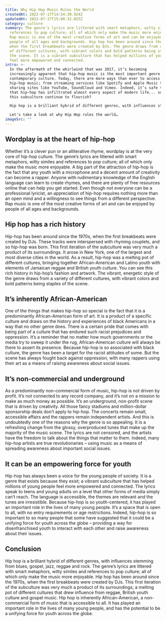 ```yaml
---
title: Why Hip Hop Music Rules the World
createdAt: 2022-07-17T14:54:39.924Z
updatedAt: 2022-07-17T15:00:32.025Z
category: culture
summary: The genre’s lyrics are littered with smart metaphors, witty similes and
  references to pop culture; all of which only make the music more enjoyable.
  Rap music is one of the most creative forms of art and can be enjoyed by
  people of all ages and backgrounds. Hip hop has been around since the 1970s,
  when the first breakbeats were created by DJs. The genre draws from a variety
  of different cultures, with vibrant colors and bold patterns being staples of
  the scene. It is a vibrant subculture that has helped millions of young people
  feel more empowered and connected.
intro: >-
  In the aftermath of the whirlwind that was 2017, it’s becoming
  increasingly apparent that hip-hop music is the most important genre in
  contemporary culture. Today, there are more ways than ever to access and enjoy
  hip-hop music; from streaming services like Spotify and Apple Music to video
  sharing sites like YouTube, SoundCloud and Vimeo. Indeed, it’s safe to say
  that hip-hop has infiltrated almost every aspect of modern life... so why does
  this subculture continue to flourish? 

  Hip hop is a brilliant hybrid of different genres, with influences stemming from blues, gospel, jazz, reggae and rock. Its explosive popularity can be attributed to a number of factors: its wordplay ethos; its roots as an African-American art form; its non-commercial nature as an underground scene; and its potential as a unifying force for disenfranchised youth across the globe.

  Let's take a look at why Hip Hop rules the world…
imageSrc: ""
---
```


## Wordplay is at the heart of hip-hop

Whether it’s a clever pun or an alliterative rhyme, wordplay is at the very core of hip-hop culture. The genre’s lyrics are littered with smart metaphors, witty similes and references to pop culture; all of which only make the music more enjoyable.
A big part of the attraction of hip-hop is the fact that any youth with a microphone and a decent amount of creativity can become a rapper. Anyone with rudimentary knowledge of the English language can learn to create rhymes, and there are plenty of free resources online that can help you get started.
Even though not everyone can be a professional lyricist, an appreciation of hip-hop requires nothing more than an open mind and a willingness to see things from a different perspective. Rap music is one of the most creative forms of art and can be enjoyed by people of all ages and backgrounds.

## Hip hop has a rich history

Hip-hop has been around since the 1970s, when the first breakbeats were created by DJs. These tracks were interspersed with rhyming couplets, and so hip-hop was born.
This first iteration of the subculture was very much a product of its surroundings. It arose in New York, one of the largest and most diverse cities in the world. As a result, hip-hop was a melting pot of different cultures, bringing together African-American and Latino youth with elements of Jamaican reggae and British youth culture.
You can see this rich history in hip-hop’s fashion and artwork. The vibrant, energetic style of the genre draws from a variety of different cultures, with vibrant colors and bold patterns being staples of the scene.

## It’s inherently African-American

One of the things that makes hip-hop so special is the fact that it is a predominantly African-American form of art. It is a product of a specific culture and draws on the history and experiences of black Americans in a way that no other genre does.
There is a certain pride that comes with being part of a culture that has endured such racist prejudices and oppression. It’s a reminder that no matter how much governments or the media try to sweep it under the rug, African-American culture will always be there to assert its presence.
Because hip-hop is so associated with black culture, the genre has been a target for the racist attitudes of some. But the scene has always fought back against oppression, with many rappers using their art as a means of raising awareness about social issues.

## It’s non-commercial and underground

As a predominantly non-commercial form of music, hip-hop is not driven by profit. It’s not connected to any record company, and it’s not on a mission to make as much money as possible. It’s an underground, non-profit scene that is driven by creativity.
All those fancy stadiums and million-dollar sponsorship deals don’t apply to hip-hop. The concerts remain small, accessible affairs and the rappers remain independent artists.
And this is undoubtedly one of the reasons why the genre is so appealing. It is a refreshing change from the glossy, overproduced tunes that make up the majority of the music scene. The lyrics are not censored, and the artists have the freedom to talk about the things that matter to them.
Indeed, many hip-hop artists are true revolutionaries – using music as a means of spreading awareness about important social issues.

## It can be an empowering force for youth

Hip-hop has always been a voice for the young people of society. It is a genre that exists because they exist; a vibrant subculture that has helped millions of young people feel more empowered and connected.
The lyrics speak to teens and young adults on a level that other forms of media simply can’t reach. The language is accessible, the themes are relevant and the tunes are irresistible.
Because hip-hop is so youth-centered, it has played an important role in the lives of many young people. It’s a space that is open to all, with no entry requirements or age restrictions.
Indeed, hip-hop is so important to so many people that some have suggested that it could be a unifying force for youth across the globe – providing a way for disenfranchised youth to interact with each other and raise awareness about their issues.

## Conclusion

Hip hop is a brilliant hybrid of different genres, with influences stemming from blues, gospel, jazz, reggae and rock. The genre’s lyrics are littered with smart metaphors, witty similes and references to pop culture; all of which only make the music more enjoyable.
Hip hop has been around since the 1970s, when the first breakbeats were created by DJs. This first iteration of the subculture was very much a product of its surroundings; a melting pot of different cultures that drew influence from reggae, British youth culture and gospel music.
Hip hop is inherently African-American, a non-commercial form of music that is accessible to all. It has played an important role in the lives of many young people, and has the potential to be a unifying force for youth across the globe.
